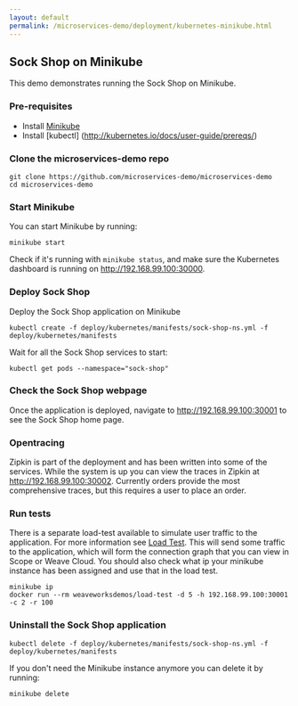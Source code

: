 ```yaml
---
layout: default
permalink: /microservices-demo/deployment/kubernetes-minikube.html
---
```


## Sock Shop on Minikube

This demo demonstrates running the Sock Shop on Minikube.

### Pre-requisites
* Install [Minikube](https://github.com/kubernetes/minikube)
* Install [kubectl] (http://kubernetes.io/docs/user-guide/prereqs/)

### Clone the microservices-demo repo 

```
git clone https://github.com/microservices-demo/microservices-demo
cd microservices-demo
```

### Start Minikube

You can start Minikube by running:

```
minikube start
```

Check if it's running with `minikube status`, and make sure the Kubernetes dashboard is running on http://192.168.99.100:30000.

### Deploy Sock Shop

Deploy the Sock Shop application on Minikube

```
kubectl create -f deploy/kubernetes/manifests/sock-shop-ns.yml -f deploy/kubernetes/manifests
```

Wait for all the Sock Shop services to start:

```
kubectl get pods --namespace="sock-shop"
```

### Check the Sock Shop webpage

Once the application is deployed, navigate to http://192.168.99.100:30001 to see the Sock Shop home page.

### Opentracing

Zipkin is part of the deployment and has been written into some of the services.  While the system is up you can view the traces in
Zipkin at http://192.168.99.100:30002.  Currently orders provide the most comprehensive traces, but this requires a user to place an order.

### Run tests

There is a separate load-test available to simulate user traffic to the application. For more information see [Load Test](#loadtest).
This will send some traffic to the application, which will form the connection graph that you can view in Scope or Weave Cloud. You should
also check what ip your minikube instance has been assigned and use that in the load test.

```
minikube ip
docker run --rm weaveworksdemos/load-test -d 5 -h 192.168.99.100:30001 -c 2 -r 100
```

### Uninstall the Sock Shop application

```
kubectl delete -f deploy/kubernetes/manifests/sock-shop-ns.yml -f deploy/kubernetes/manifests
```

If you don't need the Minikube instance anymore you can delete it by running:

```
minikube delete
```
